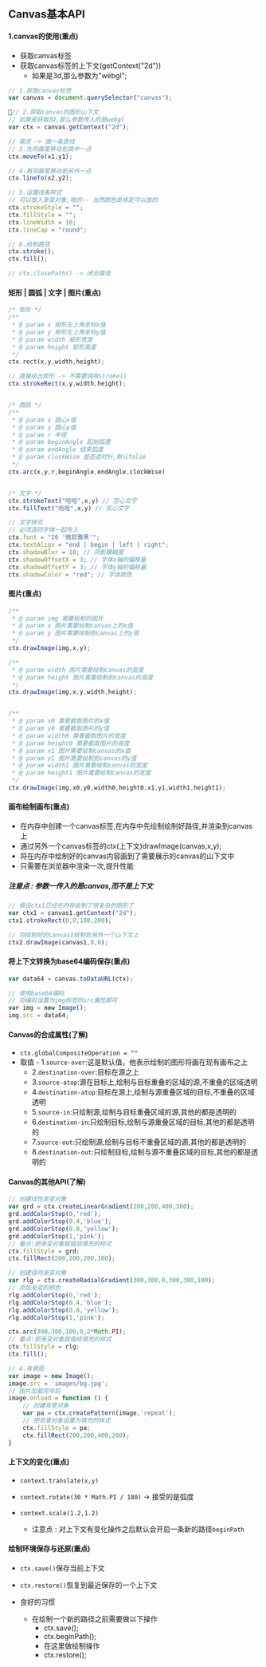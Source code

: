 ## Canvas基本API
#### 1.canvas的使用(重点)
- 获取canvas标签
- 获取canvas标签的上下文(getContext("2d"))
	- 如果是3d,那么参数为"webgl";

```js
// 1.获取canvas标签
var canvas = document.querySelector("canvas");

// 2.获取canvas的图形山下文
// 如果是获取3D,那么参数传入的是webgl
var ctx = canvas.getContext("2d");

// 需求 -> 画一条直线
// 3.先将画笔移动到其中一点
ctx.moveTo(x1,y1);

// 4.再将画笔移动到另外一点
ctx.lineTo(x2,y2);

// 5.设置线条样式
// 可以放入渐变对象,啥的-- 当然颜色是肯定可以放的
ctx.strokeStyle = "";
ctx.fillStyle = "";
ctx.lineWidth = 16;
ctx.lineCap = "round";

// 6.绘制路径
ctx.stroke();
ctx.fill();

// ctx.closePath() -> 闭合路径
```

#### 矩形 | 圆弧 | 文字 | 图片(重点)

```js
/* 矩形 */
/**
 * @ param x 矩形左上角坐标x值
 * @ param y 矩形左上角坐标y值
 * @ param width 矩形宽度
 * @ param height 矩形高度
 */
ctx.rect(x,y,width,height);

// 直接绘出矩形 -> 不需要调用stroke()
ctx.strokeRect(x,y,width,height);


/* 圆弧 */
/**
 * @ param x 圆心x值
 * @ param y 圆心y值
 * @ param r 半径
 * @ param beginAngle 起始弧度
 * @ param endAngle 结束弧度
 * @ param clockWise 是否逆时针,默认false
 */
ctx.arc(x,y,r,beginAngle,endAngle,clockWise)


/* 文字 */
ctx.strokeText("哈哈",x,y) // 空心文字
ctx.fillText("哈哈",x,y) // 实心文字

// 文字样式
// 必须连同字体一起传入
ctx.font = "20 '微软雅黑'";
ctx.textAlign = "end | begin | left | right";
ctx.shadowBlur = 10; // 阴影模糊度
ctx.shadowOffsetX = 3; // 字体x轴的偏移量
ctx.shadowOffsetY = 3; // 字体y轴的偏移量
ctx.shadowColor = "red"; // 字体颜色 
```

#### 图片(重点)

```js
/**
 * @ param img 需要绘制的图片
 * @ param x 图片需要绘制canvas上的x值
 * @ param y 图片需要绘制到canvas上的y值
 */
ctx.drawImage(img,x,y);

/**
 * @ param width 图片需要绘制canvas的宽度
 * @ param height 图片需要绘制到canvas的高度
 */
ctx.drawImage(img,x,y,width,height);


/**
 * @ param x0 需要截取图片的x值
 * @ param y0 需要截取图片的y值
 * @ param width0 需要截取图片的宽度
 * @ param height0 需要截取图片的高度
 * @ param x1 图片需要绘制canvas的x值
 * @ param y1 图片需要绘制到canvas的y值
 * @ param width1 图片需要绘制canvas的宽度
 * @ param height1 图片需要绘制canvas的宽度
 */
ctx.drawImage(img,x0,y0,width0,height0,x1,y1,width1,height1);
```

#### 画布绘制画布(重点)
- 在内存中创建一个canvas标签,在内存中先绘制绘制好路径,并渲染到canvas上
- 通过另外一个canvas标签的ctx(上下文)drawImage(canvas,x,y);
- 将在内存中绘制好的canvas内容画到了需要展示的canvas的山下文中
- 只需要在浏览器中渲染一次,提升性能

##### 注意点 : 参数一传入的是canvas,而不是上下文

```js
// 假设ctx1已经在内存绘制了很复杂的图形了
var ctx1 = canvas1.getContext("2d");
ctx1.strokeRect(0,0,100,200);

// 将绘制好的canvas1绘制到另外一个山下文上
ctx2.drawImage(canvas1,0,0);
```

#### 将上下文转换为base64编码保存(重点)

```js
var data64 = canvas.toDataURL(ctx);

// 使用base64编码
// 将编码设置为img标签的src属性即可
var img = new Image();
img.src = data64;
```

#### Canvas的合成属性(了解)
- `ctx.globalCompositeOperation = ""`
- 取值
	  - 1.`source-over`:这是默认值，他表示绘制的图形将画在现有画布之上
     - 2.`destination-over`:目标在源之上
     - 3.`source-atop`:源在目标上,绘制与目标重叠的区域的源,不重叠的区域透明
     - 4.`destination-atop`:目标在源上,绘制与源重叠区域的目标,不重叠的区域透明
     - 5.`source-in`:只绘制源,绘制与目标重叠区域的源,其他的都是透明的
     - 6.`destination-in`:只绘制目标,绘制与源重叠区域的目标,其他的都是透明的
     - 7.`source-out`:只绘制源,绘制与目标不重叠区域的源,其他的都是透明的
     - 8.`destination-out`:只绘制目标,绘制与源不重叠区域的目标,其他的都是透明的

    
#### Canvas的其他API(了解)

```js
// 创建线性渐变对象
var grd = ctx.createLinearGradient(200,200,400,300);
grd.addColorStop(0,'red');
grd.addColorStop(0.4,'blue');
grd.addColorStop(0.8,'yellow');
grd.addColorStop(1,'pink');
// 重点:把渐变对象赋值给填充的样式
ctx.fillStyle = grd;
ctx.fillRect(200,200,200,100);
```

```js
// 创建径向渐变对象
var rlg = ctx.createRadialGradient(300,300,0,300,300,100);
// 添加渐变的颜色
rlg.addColorStop(0,'red');
rlg.addColorStop(0.4,'blue');
rlg.addColorStop(0.8,'yellow');
rlg.addColorStop(1,'pink');

ctx.arc(300,300,100,0,2*Math.PI);
// 重点:把渐变对象赋值给填充的样式
ctx.fillStyle = rlg;
ctx.fill();
```

```js
// 4.背景图
var image = new Image();
image.src = 'images/bg.jpg';
// 图片加载完毕后
image.onload = function () {
    // 创建背景对象
    var pa = ctx.createPattern(image,'repeat');
    // 把背景对象设置为填充的样式
    ctx.fillStyle = pa;
    ctx.fillRect(200,200,400,200);
}
```


#### 上下文的变化(重点)
- `context.translate(x,y)`
- `context.rotate(30 * Math.PI / 180)` -> 接受的是弧度
- `context.scale(1.2,1.2)`

	- 注意点 : 对上下文有变化操作之后默认会开启一条新的路径`beginPath`

#### 绘制环境保存与还原(重点)
- `ctx.save()`保存当前上下文
- `ctx.restore()`恢复到最近保存的一个上下文

- 良好的习惯
	- 在绘制一个新的路径之前需要做以下操作
		- ctx.save();
		- ctx.beginPath();
		- 在这里做绘制操作
		- ctx.restore();